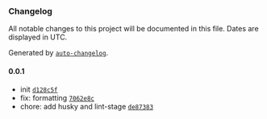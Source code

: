 ### Changelog

All notable changes to this project will be documented in this file. Dates are displayed in UTC.

Generated by [`auto-changelog`](https://github.com/CookPete/auto-changelog).

#### 0.0.1

- init [`d128c5f`](https://github.com/modbender/nuxt-toastify/commit/d128c5f6b5d2f33b71a12f3a73715b392244c2a5)
- fix: formatting [`7062e8c`](https://github.com/modbender/nuxt-toastify/commit/7062e8c67afd901df3f4db694e7b5bf5b1cef6f4)
- chore: add husky and lint-stage [`de87383`](https://github.com/modbender/nuxt-toastify/commit/de873837065298fe309e9bebf84f66430e0b8071)
